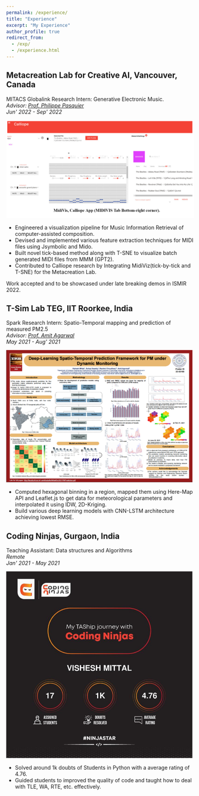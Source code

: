 ```yaml
---
permalink: /experience/
title: "Experience"
excerpt: "My Experience"
author_profile: true
redirect_from: 
  - /exp/
  - /experience.html
---
```


## Metacreation Lab for Creative AI, Vancouver, Canada
MITACS Globalink Research Intern: Generative Electronic Music.<br/>
<i>Advisor: <a href="https://philippepasquier.com/">Prof. Philippe Pasquier</a></i><br/>
<i>Jun' 2022 - Sep' 2022</i>

<img width='800' src='/images/calliope.png'>

- Engineered a visualization pipeline for Music Information Retrieval of computer-assisted composition.
- Devised and implemented various feature extraction techniques for MIDI files using Jsymbolic and Mido.
- Built novel tick-based method along with T-SNE to visualize batch generated MIDI files from MMM (GPT2).
- Contributed to Calliope research by Integrating MidiViz(tick-by-tick and T-SNE) for the Metacreation Lab.

Work accepted and to be showcased under late breaking demos in ISMIR 2022.

## T-Sim Lab TEG, IIT Roorkee, India
Spark Research Intern: Spatio-Temporal mapping and prediction of measured PM2.5<br/>
<i>Advisor: <a href="http://faculty.iitr.ac.in/~amitfce/aboutAA.html">Prof. Amit Agarwal</a></i><br/>
<i>May 2021 - Aug' 2021</i>

<img width='500' src='/images/spark_exp.png'><br/>

- Computed hexagonal binning in a region, mapped them using Here-Map API and Leaflet.js to get data for meteorological parameters and interpolated it using IDW, 2D-Kriging.
- Build various deep learning models with CNN-LSTM architecture achieving lowest RMSE.

## Coding Ninjas, Gurgaon, India
Teaching Assistant: Data structures and Algorithms<br/>
<i>Remote</i><br/>
<i>Jan' 2021 - May 2021</i>

<img width='500' src='/images/coding-ninjas.jpeg'><br/>

- Solved around 1k doubts of Students in Python with a average rating of 4.76.
- Guided students to improved the quality of code and taught how to deal with TLE, WA, RTE, etc. effectively.